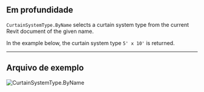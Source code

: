 ## Em profundidade
`CurtainSystemType.ByName` selects a curtain system type from the current Revit document of the given name.

In the example below, the curtain system type `5' x 10'` is returned.
___
## Arquivo de exemplo

![CurtainSystemType.ByName](./Revit.Elements.CurtainSystemType.ByName_img.jpg)
